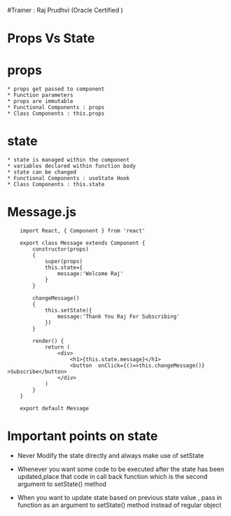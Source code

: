 #Trainer : Raj Prudhvi (Oracle Certified )

# Props Vs State

# props  

    * props get passed to component
    * Function parameters
    * props are immutable
    * Functional Components : props
    * Class Components : this.props

# state

    * state is managed within the component
    * variables declared within function body
    * state can be changed
    * Functional Components : useState Hook
    * Class Components : this.state

# Message.js

        import React, { Component } from 'react'

        export class Message extends Component {
            constructor(props)
            {
                super(props)
                this.state={
                    message:'Welcome Raj'
                }
            }

            changeMessage()
            {
                this.setState({
                    message:'Thank You Raj For Subscribing'
                })
            }

            render() {
                return (
                    <div>
                        <h1>{this.state.message}</h1>
                        <button  onClick={()=>this.changeMessage()} >Subscribe</button>
                    </div>
                )
            }
        }

        export default Message
        
# Important points on state

* Never Modify the state directly and always make use of setState

* Whenever you want some code to be executed after the state has been updated,place that code in call back function which is
  the second argument to setState() method

* When you want to update state based on previous state value , pass in function as an argument to setState() method instead of regular object

        
        
        
        
        
        
        
        
        
        
        
        
        
        
        
        
        
        
